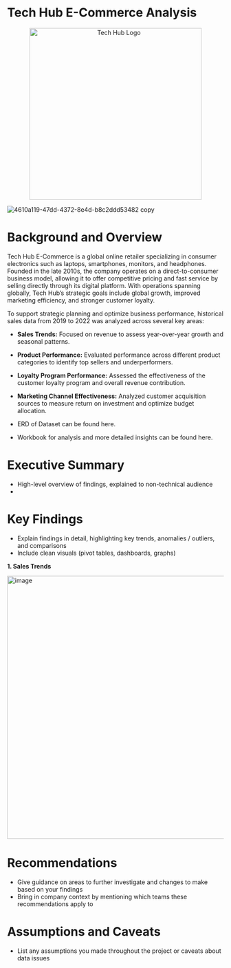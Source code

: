# Tech Hub E-Commerce Analysis
<p align="center">
  <img src="https://github.com/user-attachments/assets/fb4437e4-eb89-4965-95c2-b5c107e1047c
" alt="Tech Hub Logo" width="400"/>
</p>

![4610a119-47dd-4372-8e4d-b8c2ddd53482 copy](https://github.com/user-attachments/assets/3649b8ca-0696-4e72-97dc-f943561a98c7)


# Background and Overview
Tech Hub E-Commerce is a global online retailer specializing in consumer electronics such as laptops, smartphones, monitors, and headphones. Founded in the late 2010s, the company operates on a direct-to-consumer business model, allowing it to offer competitive pricing and fast service by selling directly through its digital platform. With operations spanning globally, Tech Hub’s strategic goals include global growth, improved marketing efficiency, and stronger customer loyalty.

To support strategic planning and optimize business performance, historical sales data from 2019 to 2022 was analyzed across several key areas:

- **Sales Trends:** Focused on revenue to assess year-over-year growth and seasonal patterns.
- **Product Performance:** Evaluated performance across different product categories to identify top sellers and underperformers.
- **Loyalty Program Performance:** Assessed the effectiveness of the customer loyalty program and overall revenue contribution.
- **Marketing Channel Effectiveness:** Analyzed customer acquisition sources to measure return on investment and optimize budget allocation.

- ERD of Dataset can be found here.
- Workbook for analysis and more detailed insights can be found here.

# Executive Summary
- High-level overview of findings, explained to non-technical audience
- 
# Key Findings
- Explain findings in detail, highlighting key trends, anomalies / outliers, and comparisons
- Include clean visuals (pivot tables, dashboards, graphs)

**1. Sales Trends**

<img width="612" alt="image" src="https://github.com/user-attachments/assets/d2066e4c-2470-443a-987e-e38c8454fb23" />


# Recommendations
- Give guidance on areas to further investigate and changes to make based on your findings
- Bring in company context by mentioning which teams these recommendations apply to
  
# Assumptions and Caveats
- List any assumptions you made throughout the project or caveats about data issues
